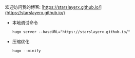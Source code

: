 欢迎访问我的博客: [https://starslayerx.github.io/](https://starslayerx.github.io/)

- 本地调试命令
    ```
    hugo server --baseURL="https://starslayerx.github.io/"
    ```
- 压缩优化
    ```
    hugo --minify
    ```
